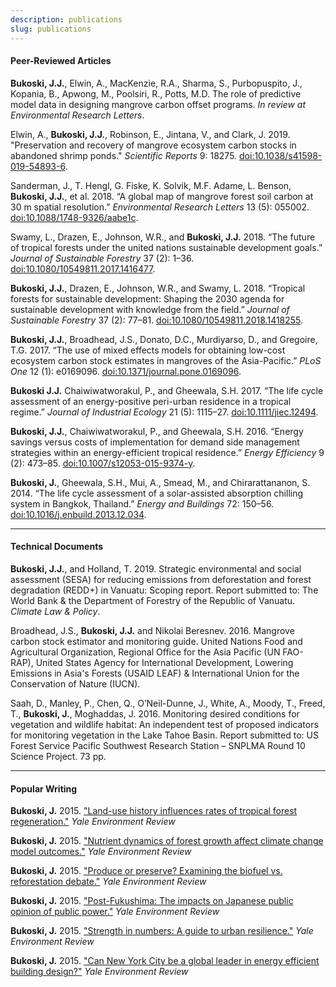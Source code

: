 ```yaml
---
description: publications
slug: publications
---
```


#### Peer-Reviewed Articles

**Bukoski, J.J.**, Elwin, A., MacKenzie, R.A., Sharma, S., Purbopuspito, J., Kopania, B., Apwong, M., Poolsiri, R., Potts, M.D. The role of predictive model data in designing mangrove carbon offset programs. *In review at Environmental Research Letters*.
  
Elwin, A., **Bukoski, J.J.**, Robinson, E., Jintana, V., and Clark, J. 2019. "Preservation and recovery of mangrove ecosystem carbon stocks in abandoned shrimp ponds." *Scientific Reports* 9: 18275. [doi:10.1038/s41598-019-54893-6](https://www.nature.com/articles/s41598-019-54893-6).

Sanderman, J., T. Hengl, G. Fiske, K. Solvik, M.F. Adame, L. Benson, **Bukoski, J.J.**, et al. 2018. “A global map of mangrove forest soil carbon at 30 m spatial resolution.” *Environmental Research Letters* 13 (5): 055002. [doi:10.1088&#47;1748-9326/aabe1c](https://iopscience.iop.org/article/10.1088/1748-9326/aabe1c/pdf).

Swamy, L., Drazen, E., Johnson, W.R., and **Bukoski, J.J.** 2018. “The future of tropical forests under the united nations sustainable development goals.” *Journal of Sustainable Forestry* 37 (2): 1–36. [doi:10.1080&#47;10549811.2017.1416477](https://www.tandfonline.com/doi/abs/10.1080/10549811.2017.1416477).

**Bukoski, J.J.**, Drazen, E., Johnson, W.R., and Swamy, L. 2018. “Tropical forests for sustainable development: Shaping the 2030 agenda for sustainable development with knowledge from the field.” *Journal of Sustainable Forestry* 37 (2): 77–81. [doi:10.1080&#47;10549811.2018.1418255](https://www.tandfonline.com/doi/full/10.1080/10549811.2018.1418255).

**Bukoski, J.J.**, Broadhead, J.S., Donato, D.C., Murdiyarso, D., and Gregoire, T.G. 2017. “The use of mixed effects models for obtaining low-cost ecosystem carbon stock estimates in mangroves of the Asia-Pacific.” *PLoS One* 12 (1): e0169096. [doi:10.1371/journal.pone.0169096](https://journals.plos.org/plosone/article?id=10.1371/journal.pone.0169096).

**Bukoski J.J.** Chaiwiwatworakul, P., and Gheewala, S.H. 2017. “The life cycle assessment of an energy-positive peri-urban residence in a tropical regime.” *Journal of Industrial Ecology* 21 (5): 1115–27. [doi:10.1111/jiec.12494](https://onlinelibrary.wiley.com/doi/abs/10.1111/jiec.12494).

**Bukoski, J.J.**, Chaiwiwatworakul, P., and Gheewala, S.H. 2016. “Energy savings versus costs of implementation for demand side management strategies within an energy-efficient tropical residence.” *Energy Efficiency* 9 (2): 473–85. [doi:10.1007/s12053-015-9374-y](https://link.springer.com/article/10.1007/s12053-015-9374-y).

**Bukoski, J.**, Gheewala, S.H., Mui, A., Smead, M., and Chirarattananon, S. 2014. “The life cycle assessment of a solar-assisted absorption chilling system in Bangkok, Thailand.” *Energy and Buildings* 72: 150–56. [doi:10.1016/j.enbuild.2013.12.034](https://www.sciencedirect.com/science/article/abs/pii/S0378778813008517).

------

#### Technical Documents

**Bukoski, J.J.**, and Holland, T. 2019. Strategic environmental and social assessment (SESA) for reducing emissions from deforestation and forest degradation (REDD+) in Vanuatu: Scoping report. Report submitted to: The World Bank & the Department of Forestry of the Republic of Vanuatu. *Climate Law & Policy*.

Broadhead, J.S., **Bukoski, J.J.** and Nikolai Beresnev. 2016. Mangrove carbon stock estimator and monitoring guide. United Nations Food and Agricultural Organization, Regional Office for the Asia Pacific (UN FAO-RAP), United States Agency for International Development, Lowering Emissions in Asia's Forests (USAID LEAF) & International Union for the Conservation of Nature (IUCN).

Saah, D., Manley, P., Chen, Q., O’Neil-Dunne, J., White, A., Moody, T., Freed, T., **Bukoski, J.**, Moghaddas, J. 2016. Monitoring desired conditions for vegetation and wildlife habitat: An independent test of proposed indicators for monitoring vegetation in the Lake Tahoe Basin. Report submitted to: US Forest Service Pacific Southwest Research Station – SNPLMA Round 10 Science Project. 73 pp.


------

#### Popular Writing

**Bukoski, J.** 2015. ["Land-use history influences rates of tropical forest regeneration."](https://environment-review.yale.edu/land-use-history-influences-rates-tropical-forest-regeneration-0) *Yale Environment Review*

**Bukoski, J.** 2015. ["Nutrient dynamics of forest growth affect climate change model outcomes."](https://environment-review.yale.edu/nutrient-dynamics-forest-growth-affect-climate-change-model-outcomes-0) *Yale Environment Review*

**Bukoski, J.** 2015. ["Produce or preserve? Examining the biofuel vs. reforestation debate."](https://environment-review.yale.edu/produce-or-preserve-examining-biofuel-vs-reforestation-debate-0) *Yale Environment Review*

**Bukoski, J.** 2015. ["Post-Fukushima: The impacts on Japanese public opinion of public power."](https://environment-review.yale.edu/post-fukushima-impacts-japanese-public-opinion-nuclear-power-0) *Yale Environment Review*

**Bukoski, J.** 2015. ["Strength in numbers: A guide to urban resilience."](https://environment-review.yale.edu/strength-numbers-guide-urban-resilience-0) *Yale Environment Review*

**Bukoski, J.** 2015. ["Can New York City be a global leader in energy efficient building design?"](https://environment-review.yale.edu/can-new-york-city-be-global-leader-energy-efficient-building-design-0) *Yale Environment Review*